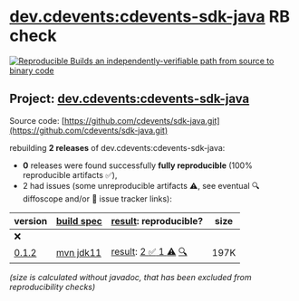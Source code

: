 [dev.cdevents:cdevents-sdk-java](https://central.sonatype.com/artifact/dev.cdevents/cdevents-sdk-java/versions) RB check
=======

[![Reproducible Builds](https://reproducible-builds.org/images/logos/rb.svg) an independently-verifiable path from source to binary code](https://reproducible-builds.org/)

## Project: [dev.cdevents:cdevents-sdk-java](https://central.sonatype.com/artifact/dev.cdevents/cdevents-sdk-java/versions)

Source code: [https://github.com/cdevents/sdk-java.git](https://github.com/cdevents/sdk-java.git)

rebuilding **2 releases** of dev.cdevents:cdevents-sdk-java:
- **0** releases were found successfully **fully reproducible** (100% reproducible artifacts :white_check_mark:),
- 2 had issues (some unreproducible artifacts :warning:, see eventual :mag: diffoscope and/or :memo: issue tracker links):

| version | [build spec](/BUILDSPEC.md) | [result](https://reproducible-builds.org/docs/jvm/): reproducible? | size |
| -- | --------- | ------ | -- |
:x: | |
| [0.1.2](https://central.sonatype.com/artifact/dev.cdevents/cdevents-sdk-java/0.1.2/pom) | [mvn jdk11](cdevents-sdk-java-0.1.2.buildspec) | [result](cdevents-sdk-java-0.1.2.buildinfo): [2 :white_check_mark:  1 :warning:](cdevents-sdk-java-0.1.2.buildcompare) [:mag:](cdevents-sdk-java-0.1.2.diffoscope) | 197K |

<i>(size is calculated without javadoc, that has been excluded from reproducibility checks)</i>
